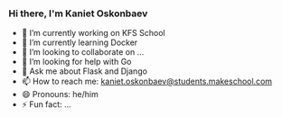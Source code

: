 ### Hi there, I'm Kaniet Oskonbaev


- 🔭 I’m currently working on KFS School
- 🌱 I’m currently learning Docker 
- 👯 I’m looking to collaborate on ...
- 🤔 I’m looking for help with Go
- 💬 Ask me about Flask and Django
- 📫 How to reach me: kaniet.oskonbaev@students.makeschool.com
- 😄 Pronouns: he/him
- ⚡ Fun fact: ...
